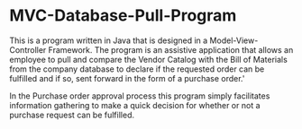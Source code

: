 # MVC-Database-Pull-Program
This is a program written in Java that is designed in a Model-View-Controller Framework.
The program is an assistive application that allows an employee to pull and compare the Vendor Catalog with the Bill of Materials from the company database to declare if the requested order can be fulfilled and if so, sent forward in the form of a purchase order.'

In the Purchase order approval process this program simply facilitates information gathering to make a quick decision for whether or not a purchase request can be fulfilled. 

